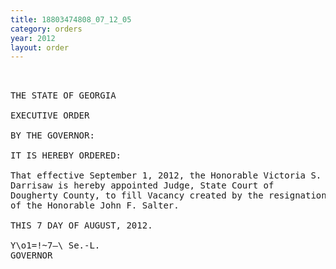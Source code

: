 ```yaml
---
title: 18803474808_07_12_05
category: orders
year: 2012
layout: order
---
```


<pre>  

THE STATE OF GEORGIA

EXECUTIVE ORDER

BY THE GOVERNOR:

IT IS HEREBY ORDERED:

That effective September 1, 2012, the Honorable Victoria S.
Darrisaw is hereby appointed Judge, State Court of
Dougherty County, to fill Vacancy created by the resignation
of the Honorable John F. Salter.

THIS 7 DAY OF AUGUST, 2012.

Y\o1=!~7—\ Se.-L.
GOVERNOR

</pre>
